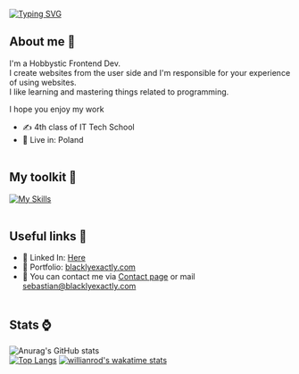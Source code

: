 [![Typing SVG](https://readme-typing-svg.demolab.com?font=Fira+Code&pause=1000&color=FF63CE&width=435&lines=Hello%2C+I'm+Sebastian;Frontend+Developer;Sourcepawn+hater;NextJS+enthusiast)](https://git.io/typing-svg)
## About me 👤

I'm a Hobbystic Frontend Dev.<br>
I create websites from the user side and I'm responsible for your experience of using websites.<br>
I like learning and mastering things related to programming.<br>

I hope you enjoy my work

- ✍ 4th class of IT Tech School
- 🏡 Live in: Poland
<br/><br/>

## My toolkit 🔨

[![My Skills](https://skillicons.dev/icons?i=html,css,js,ts,react,next,gatsby,tailwind,styledcomponents,sass,vscode)](https://skillicons.dev)
<br/><br/>

## Useful links 📄

- 👷 Linked In: <a href="https://www.linkedin.com/in/sebastian-matkowski-305b9b1b6/">Here</a>
- 🎨 Portfolio: <a href="https://blacklyexactly.com">blacklyexactly.com</a>
- 📨 You can contact me via <a href="https://blacklyexactly.com/contact">Contact page</a> or mail <a href="mailto:sebastian@blacklyexactly.com">sebastian@blacklyexactly.com</a>
<br/><br/>

## Stats ⌚

<div>

  ![Anurag's GitHub stats](https://github-readme-stats.vercel.app/api?username=BlacKlyExactly&show_icons=true&theme=synthwave&layout=compact&hide=prs)<br>
  [![Top Langs](https://github-readme-stats.vercel.app/api/top-langs/?username=BlacKlyExactly&theme=synthwave&layout=compact&langs_count=6)](https://github.com/anuraghazra/github-readme-stats)
  [![willianrod's wakatime stats](https://github-readme-stats.vercel.app/api/wakatime?username=BlacKlyExactly&theme=synthwave&layout=compact&langs_count=6)](https://github.com/anuraghazra/github-readme-stats)


</div>

